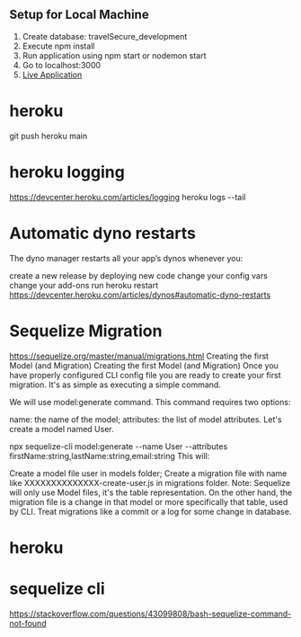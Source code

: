## Setup for Local Machine
1. Create database: travelSecure_development
2. Execute npm install
3. Run application using npm start or nodemon start
4. Go to localhost:3000
5. [Live Application](https://safe-wildwood-89882.herokuapp.com/)


# heroku 
git push heroku main

# heroku logging
https://devcenter.heroku.com/articles/logging
heroku logs --tail

# Automatic dyno restarts
The dyno manager restarts all your app’s dynos whenever you:

create a new release by deploying new code
change your config vars
change your add-ons
run heroku restart
https://devcenter.heroku.com/articles/dynos#automatic-dyno-restarts

# Sequelize Migration
https://sequelize.org/master/manual/migrations.html
Creating the first Model (and Migration)
Creating the first Model (and Migration)
Once you have properly configured CLI config file you are ready to create your first migration. It's as simple as executing a simple command.

We will use model:generate command. This command requires two options:

name: the name of the model;
attributes: the list of model attributes.
Let's create a model named User.

npx sequelize-cli model:generate --name User --attributes firstName:string,lastName:string,email:string
This will:

Create a model file user in models folder;
Create a migration file with name like XXXXXXXXXXXXXX-create-user.js in migrations folder.
Note: Sequelize will only use Model files, it's the table representation. On the other hand, the migration file is a change in that model or more specifically that table, used by CLI. Treat migrations like a commit or a log for some change in database.

# heroku

# sequelize cli
https://stackoverflow.com/questions/43099808/bash-sequelize-command-not-found
